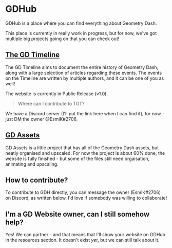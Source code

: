 # GDHub
GDHub is a place where you can find everything about Geometry Dash.

This place is currently in really work in progress, but for now, we've got multiple big projects going on that you can check out!

## [The GD Timeline](https://timeline.gd-hub.eu/)
The GD Timeline aims to document the entire history of Geometry Dash, along with a large selection of articles regarding these events. The events on the Timeline are written by multiple authors, and it can be one of you as well!

The website is currently in Public Release (v1.0).
> Where can I contribute to TGT?

We have a Discord server (I'll put the link here when I can find it), for now - just DM the owner @EsmiK#2706.

## [GD Assets](https://assets.gd-hub.eu/)
GD Assets is a little project that has all of the Geometry Dash assets, but neatly organised and upscaled.
For now the project is about 60% done, the website is fully finished - but some of the files still need orgaisation, animating and upscaling.

## How to contribute?
To contribute to GDH directly, you can message the owner (EsmiK#2706) on Discord, as written below. I'd love if somebody was willing to collaborate!

## I'm a GD Website owner, can I still somehow help?
Yes! We can partner - and that means that I'll show your website on GDHub in the resources section.
It doesn't exist *yet*, but we can still talk about it.
